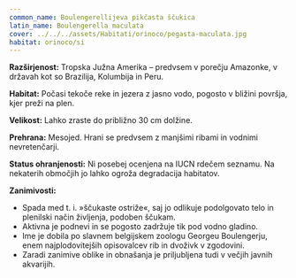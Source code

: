 ```yaml
---
common_name: Boulengerellijeva pikčasta ščukica
latin_name: Boulengerella maculata
cover: ../../../assets/Habitati/orinoco/pegasta-maculata.jpg
habitat: orinoco/si
--- 
```

**Razširjenost:** Tropska Južna Amerika – predvsem v porečju Amazonke, v državah kot so Brazilija, Kolumbija in Peru.  

**Habitat:** Počasi tekoče reke in jezera z jasno vodo, pogosto v bližini površja, kjer preži na plen.  

**Velikost:** Lahko zraste do približno 30 cm dolžine.  

**Prehrana:** Mesojed. Hrani se predvsem z manjšimi ribami in vodnimi nevretenčarji.  

**Status ohranjenosti:** Ni posebej ocenjena na IUCN rdečem seznamu. Na nekaterih območjih jo lahko ogroža degradacija habitatov.  

**Zanimivosti:**  
- Spada med t. i. »ščukaste ostriže«, saj jo odlikuje podolgovato telo in plenilski način življenja, podoben ščukam.  
- Aktivna je podnevi in se pogosto zadržuje tik pod vodno gladino.  
- Ime je dobila po slavnem belgijskem zoologu Georgeu Boulengerju, enem najplodovitejših opisovalcev rib in dvoživk v zgodovini.  
- Zaradi zanimive oblike in obnašanja je priljubljena tudi v večjih javnih akvarijih.  
